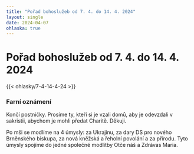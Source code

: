 ```yaml
---
title: "Pořad bohoslužeb od 7. 4. do 14. 4. 2024"
layout: single
date: 2024-04-07
ohlaska: true
---
```

# Pořad bohoslužeb od 7. 4. do 14. 4. 2024

{{< ohlasky/7-4-14-4-24 >}}

### Farní oznámení

Končí postničky. Prosíme ty, kteří si je vzali domů, aby je odevzdali v sakristii, abychom je mohli předat Charitě. Děkuji.

Po mši se modlíme na 4 úmysly: za Ukrajinu, za dary DS pro nového Brněnského biskupa, za nová kněžská a řeholní povolání a za přírodu. Tyto úmysly spojíme do jedné společné modlitby Otče náš a Zdrávas Maria.